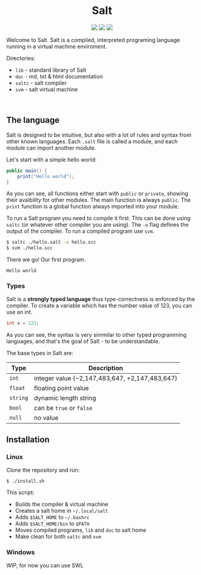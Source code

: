 <h1 align="center">Salt</h1>

<p align="center">
    <img src="https://img.shields.io/badge/Language-C & C++-aF405D?style=flat-square">
    <img src="https://img.shields.io/github/last-commit/EnderASz/Salt?label=Last%20commit&style=flat-square">
    <img src="https://img.shields.io/tokei/lines/github/EnderASz/Salt?label=Total%20lines&style=flat-square">
</p>


Welcome to Salt. Salt is a compiled, interpreted programing language running in a virtual machine enviroment.

Directories:
- `lib` - standard library of Salt
- `doc` - md, txt & html documentation
- `saltc` - salt compiler 
- `svm` - salt virtual machine 

<br>

## The language

Salt is designed to be intuitive, but also with a lot of rules and syntax from other known languages. Each `.salt`
file is called a module, and each module can import another module. 

Let's start with a simple hello world:
```java
public main() {
    print("Hello world");
}
```
As you can see, all functions either start with `public` or `private`, showing their avaibility for other modules.
The main function is always `public`. The `print` function is a global function always imported into your module.

To run a Salt program you need to compile it first. This can be done using `saltc` (or whatever other compiler
you are using). The `-o` flag defines the output of the compiler. To run a compiled program use `svm`.

```bash
$ saltc ./hello.salt -o hello.scc
$ svm ./hello.scc
```

There we go! Our first program.
```
Hello world
```

### Types

Salt is a **strongly typed language** thus type-correctness is enforced by the compiler. To create a variable
which has the number value of 123, you can use an int.
```java
int x = 123;
```
As you can see, the syntax is very simmilar to other typed programming languages, and that's the goal of Salt - to be understandable.

The base types in Salt are: 

| Type     | Description                                    |
|----------|------------------------------------------------|
| `int`    | integer value (−2,147,483,647, +2,147,483,647) |
| `float`  | floating point value                           |
| `string` | dynamic length string                          |
| `bool`   | can be `true` or `false`                       |
| `null`   | no value                                       |


<!-- Installation section -->

## Installation

### Linux

Clone the repository and run:
```
$ ./install.sh
```
This script:
* Builds the compiler & virtual machine
* Creates a salt home in `~/.local/salt`
* Adds `$SALT_HOME` to `~/.bashrc`
* Adds `$SALT_HOME/bin` to `$PATH`
* Moves compiled programs, `lib` and `doc` to salt home
* Make clean for both `saltc` and `svm`

### Windows

WIP, for now you can use SWL
